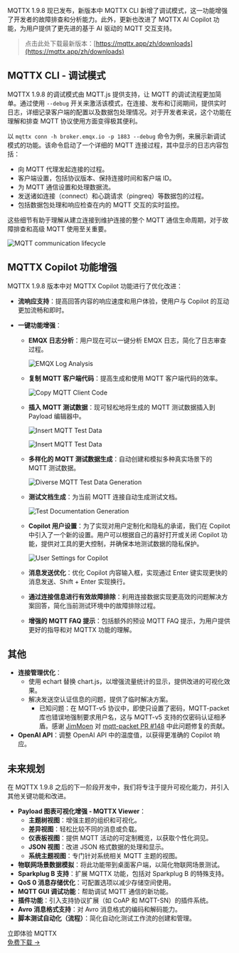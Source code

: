 MQTTX 1.9.8 现已发布，新版本中 MQTTX CLI 新增了调试模式，这一功能增强了开发者的故障排查和分析能力。此外，更新也改进了 MQTTX AI Copilot 功能，为用户提供了更先进的基于 AI 驱动的 MQTT 交互支持。

> 点击此处下载最新版本：[https://mqttx.app/zh/downloads](https://mqttx.app/zh/downloads)

## MQTTX CLI - 调试模式

MQTTX 1.9.8 的调试模式由 MQTT.js 提供支持，让 MQTT 的调试流程更加简单。通过使用 `--debug` 开关来激活该模式，在连接、发布和订阅期间，提供实时日志，详细记录客户端的配置以及数据包处理情况。对于开发者来说，这个功能在理解和排查 MQTT 协议使用方面变得极其便利。

以 `mqttx conn -h broker.emqx.io -p 1883 --debug` 命令为例，来展示新调试模式的功能。该命令启动了一个详细的 MQTT 连接过程，其中显示的日志内容包括：

- 向 MQTT 代理发起连接的过程。
- 客户端设置，包括协议版本、保持连接时间和客户端 ID。
- 为 MQTT 通信设置和处理数据流。
- 发送诸如连接（connect）和心跳请求（pingreq）等数据包的过程。
- 包括数据包处理和响应检查在内的 MQTT 交互的实时监控。

这些细节有助于理解从建立连接到维护连接的整个 MQTT 通信生命周期，对于故障排查和高级 MQTT 使用至关重要。

![MQTT communication lifecycle](https://assets.emqx.com/images/c810a2e4e6a7442e6b51b5d72b14dbae.png)

## MQTTX Copilot 功能增强

MQTTX 1.9.8 版本中对 MQTTX Copilot 功能进行了优化改进：

- **流响应支持**：提高回答内容的响应速度和用户体验，使用户与 Copilot 的互动更加流畅和即时。

- **一键功能增强**：

  - **EMQX 日志分析**：用户现在可以一键分析 EMQX 日志，简化了日志审查过程。

    ![EMQX Log Analysis](https://assets.emqx.com/images/2543f9d9b788f131140b3e9d124276ac.png)

  - **复制 MQTT 客户端代码**：提高生成和使用 MQTT 客户端代码的效率。

    ![Copy MQTT Client Code](https://assets.emqx.com/images/caca6089bb96693d411612b8972c1113.png)

  - **插入 MQTT 测试数据**：现可轻松地将生成的 MQTT 测试数据插入到 Payload 编辑器中。

    ![Insert MQTT Test Data](https://assets.emqx.com/images/6ec2e4ff7f9974a3ef681d987e8707b9.png)

    ![Insert MQTT Test Data](https://assets.emqx.com/images/5457c7f755b79cdf0a6c0605fe21542b.png)

  - **多样化的 MQTT 测试数据生成**：自动创建和模拟多种真实场景下的 MQTT 测试数据。

    ![Diverse MQTT Test Data Generation](https://assets.emqx.com/images/e5b22a0a184443231010126f6e605adf.png)

  - **测试文档生成**：为当前 MQTT 连接自动生成测试文档。

    ![Test Documentation Generation](https://assets.emqx.com/images/8e95de89f6fbe59cd38ea9f22a7bd748.png)

  - **Copilot 用户设置**：为了实现对用户定制化和隐私的承诺，我们在 Copilot 中引入了一个新的设置。用户可以根据自己的喜好打开或关闭 Copilot 功能，提供对工具的更大控制，并确保本地测试数据的隐私保护。

    ![User Settings for Copilot](https://assets.emqx.com/images/32bb968de9b1c92712d8904cd9458bd0.png)

  - **消息发送优化**：优化 Copilot 内容输入框，实现通过 Enter 键实现更快的消息发送、Shift + Enter 实现换行。

  - **通过连接信息进行有效故障排除**：利用连接数据实现更高效的问题解决方案回答，简化当前测试环境中的故障排除过程。

  - **增强的 MQTT FAQ 提示**：包括额外的预设 MQTT FAQ 提示，为用户提供更好的指导和对 MQTTX 功能的理解。

## 其他

- **连接管理优化**：
  - 使用 echart 替换 chart.js，以增强流量统计的显示，提供改进的可视化效果。
  - 解决发送空认证信息的问题，提供了临时解决方案。
    - 已知问题：在 MQTT-v5 协议中，即使只设置了密码，MQTT-packet 库也错误地强制要求用户名，这与 MQTT-v5 支持的仅密码认证相矛盾。感谢 [JimMoen](https://github.com/JimMoen) 对 [mqtt-packet PR #148](https://github.com/mqttjs/mqtt-packet/pull/148) 中此问题修复的贡献。
- **OpenAI API**：调整 OpenAI API 中的温度值，以获得更准确的 Copilot 响应。

## 未来规划

在 MQTTX 1.9.8 之后的下一阶段开发中，我们将专注于提升可视化能力，并引入其他关键功能和改进。

- **Payload 图表可视化增强 - MQTTX Viewer**：
  - **主题树视图**：增强主题的组织和可视化。
  - **差异视图**：轻松比较不同的消息或负载。
  - **仪表板视图**：提供 MQTT 活动的可定制概览，以获取个性化洞见。
  - **JSON 视图**：改进 JSON 格式数据的处理和显示。
  - **系统主题视图**：专门针对系统相关 MQTT 主题的视图。
- **物联网场景数据模拟**：将此功能带到桌面客户端，以简化物联网场景测试。
- **Sparkplug B 支持**：扩展 MQTTX 功能，包括对 Sparkplug B 的特殊支持。
- **QoS 0 消息存储优化**：可配置选项以减少存储空间使用。
- **MQTT GUI 调试功能**：帮助调试 MQTT 通信的新功能。
- **插件功能**：引入支持协议扩展（如 CoAP 和 MQTT-SN）的插件系统。
- **Avro 消息格式支持**：对 Avro 消息格式的编码和解码能力。
- **脚本测试自动化（流程）**：简化自动化测试工作流的创建和管理。



<section class="promotion">
    <div>
        立即体验 MQTTX
    </div>
    <a href="https://www.emqx.com/zh/try?product=MQTTX" class="button is-gradient px-5">免费下载 →</a>
</section>
